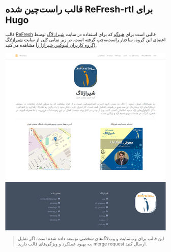 # قالب راست‌چین شده ReFresh-rtl برای Hugo

قالب [ReFresh](https://github.com/PippoRJ/hugo-refresh) قالبی است برای [هیوگو](https://gohugo.io) که برای استفاده در سایت [شیرازلاگ](https://shirazlug.ir/) توسط اعضای این گروه، ساختار راست‌به‌چپ گرفته است.
در زیر نمایی کلی از سایت [شیرازلاگ (گروه کاربران لینوکس شیراز) ](https://shirazlug.ir/) را مشاهده می‌کنید. 

[![ReFresh-rtl theme screenshot of ShirazLUG](images/shirazlug-screenshot.png)](https://shirazlug.ir)

> این قالب برای وب‌سایت و وب‌لاگ‌های شخصی توسعه داده شده است. اگر تمایل به بهبود عملکرد و ویژگی‌های قالب دارید، merge request ارسال کنید.
